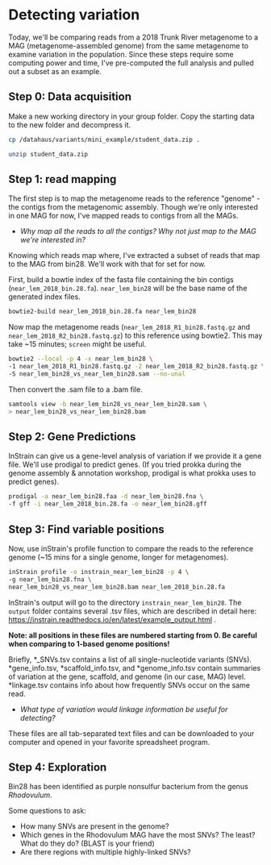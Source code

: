 # Detecting variation

Today, we'll be comparing reads from a 2018 Trunk River metagenome to a MAG (metagenome-assembled genome) from the same metagenome to examine variation in the population. Since these steps require some computing power and time, I've pre-computed the full analysis and pulled out a subset as an example.

## Step 0: Data acquisition

Make a new working directory in your group folder.  Copy the starting data to the new folder and decompress it.





```bash
cp /datahaus/variants/mini_example/student_data.zip .
```


```bash
unzip student_data.zip
```

## Step 1: read mapping
The first step is to map the metagenome reads to the reference "genome" - the contigs from the metagenomic assembly. Though we're only interested in one MAG for now, I've mapped reads to contigs from all the MAGs.

- _Why map all the reads to all the contigs? Why not just map to the MAG we're interested in?_

Knowing which reads map where, I've extracted a subset of reads that map to the MAG from bin28. We'll work with that for set for now.

First, build a bowtie index of the fasta file containing the bin contigs (`near_lem_2018_bin.28.fa`). `near_lem_bin28` will be the base name of the generated index files.


```bash
bowtie2-build near_lem_2018_bin.28.fa near_lem_bin28
```

Now map the metagenome reads (`near_lem_2018_R1_bin28.fastq.gz` and `near_lem_2018_R2_bin28.fastq.gz`) to this reference using bowtie2.  This may take ~15 minutes; `screen` might be useful.


```bash
bowtie2 --local -p 4 -x near_lem_bin28 \
-1 near_lem_2018_R1_bin28.fastq.gz -2 near_lem_2018_R2_bin28.fastq.gz \
-S near_lem_bin28_vs_near_lem_bin28.sam --no-unal
```

Then convert the .sam file to a .bam file.


```bash
samtools view -b near_lem_bin28_vs_near_lem_bin28.sam \
> near_lem_bin28_vs_near_lem_bin28.bam
```

## Step 2: Gene Predictions

InStrain can give us a gene-level analysis of variation if we provide it a gene file. We'll use prodigal to predict genes. (If you tried prokka during the genome assembly & annotation workshop, prodigal is what prokka uses to predict genes).


```bash
prodigal -a near_lem_bin28.faa -d near_lem_bin28.fna \
-f gff -i near_lem_2018_bin.28.fa -o near_lem_bin28.gff
```

## Step 3: Find variable positions

Now, use inStrain's profile function to compare the reads to the reference genome (~15 mins for a single genome, longer for metagenomes).


```bash
inStrain profile -o instrain_near_lem_bin28 -p 4 \
-g near_lem_bin28.fna \
near_lem_bin28_vs_near_lem_bin28.bam near_lem_2018_bin.28.fa
```

InStrain's output will go to the directory `instrain_near_lem_bin28`. The `output` folder contains several .tsv files, which are described in detail here: https://instrain.readthedocs.io/en/latest/example_output.html .

**Note: all positions in these files are numbered starting from 0.  Be careful when comparing to 1-based genome positions!**

Briefly, \*_SNVs.tsv contains a list of all single-nucleotide variants (SNVs). \*gene_info.tsv, \*scaffold_info.tsv, and \*genome_info.tsv contain summaries of variation at the gene, scaffold, and genome (in our case, MAG) level. \*linkage.tsv contains info about how frequently SNVs occur on the same read.

- _What type of variation would linkage information be useful for detecting?_

These files are all tab-separated text files and can be downloaded to your computer and opened in your favorite spreadsheet program.

## Step 4: Exploration

Bin28 has been identified as purple nonsulfur bacterium from the genus _Rhodovulum_.

Some questions to ask:
- How many SNVs are present in the genome?
- Which genes in the Rhodovulum MAG have the most SNVs?  The least?  What do they do? (BLAST is your friend) 
- Are there regions with multiple highly-linked SNVs?
